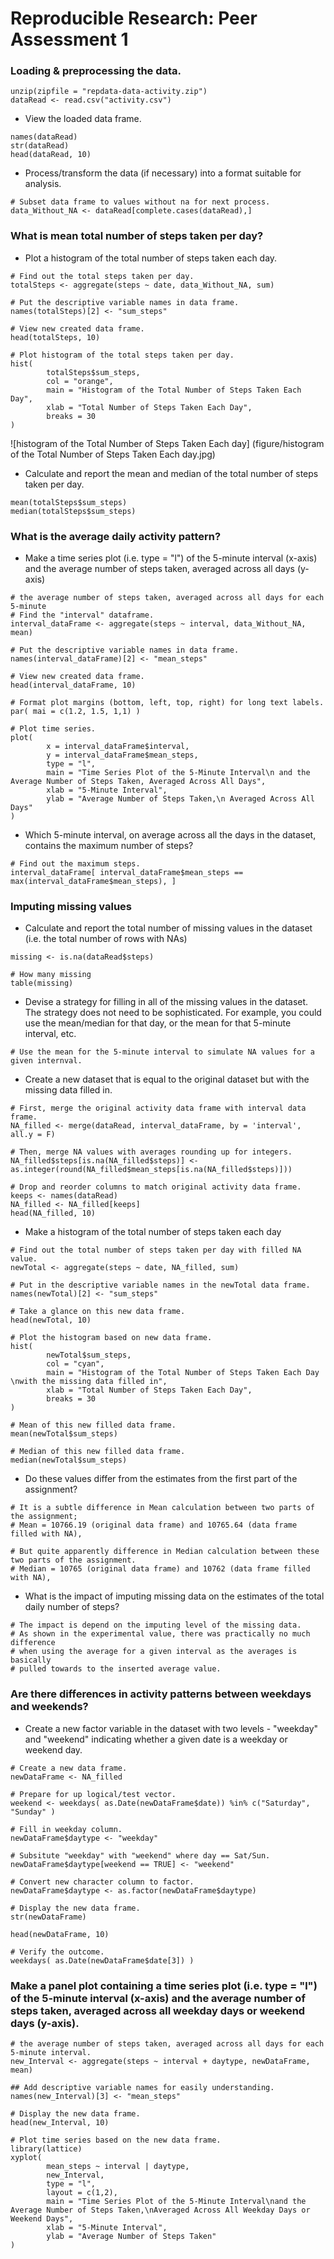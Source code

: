 # Reproducible Research: Peer Assessment 1


### Loading & preprocessing the data.
```{r loaddata}
unzip(zipfile = "repdata-data-activity.zip")
dataRead <- read.csv("activity.csv")
```


- View the loaded data frame.
```{r showdata}
names(dataRead)
str(dataRead)
head(dataRead, 10)
```

- Process/transform the data (if necessary) into a format suitable for analysis.
```{r processdata}
# Subset data frame to values without na for next process.
data_Without_NA <- dataRead[complete.cases(dataRead),]
```


### What is mean total number of steps taken per day?

- Plot a histogram of the total number of steps taken each day.
```{r}
# Find out the total steps taken per day.
totalSteps <- aggregate(steps ~ date, data_Without_NA, sum)

# Put the descriptive variable names in data frame.
names(totalSteps)[2] <- "sum_steps"

# View new created data frame.
head(totalSteps, 10)

# Plot histogram of the total steps taken per day.
hist(
        totalSteps$sum_steps,
        col = "orange",
        main = "Histogram of the Total Number of Steps Taken Each Day",
        xlab = "Total Number of Steps Taken Each Day",
        breaks = 30
)
```


![histogram of the Total Number of Steps Taken Each day] (figure/histogram of the Total Number of Steps Taken Each day.jpg)



- Calculate and report the mean and median of the total number of steps taken per day.
```{r}
mean(totalSteps$sum_steps)
median(totalSteps$sum_steps)
```


### What is the average daily activity pattern?
- Make a time series plot (i.e. type = "l") of the 5-minute interval (x-axis) and the average number of steps taken, averaged across all days (y-axis)
```{r}
# the average number of steps taken, averaged across all days for each 5-minute
# Find the "interval" dataframe.
interval_dataFrame <- aggregate(steps ~ interval, data_Without_NA, mean)

# Put the descriptive variable names in data frame.
names(interval_dataFrame)[2] <- "mean_steps"

# View new created data frame.
head(interval_dataFrame, 10)

# Format plot margins (bottom, left, top, right) for long text labels.
par( mai = c(1.2, 1.5, 1,1) )

# Plot time series.
plot(
        x = interval_dataFrame$interval,
        y = interval_dataFrame$mean_steps,
        type = "l",
        main = "Time Series Plot of the 5-Minute Interval\n and the Average Number of Steps Taken, Averaged Across All Days",
        xlab = "5-Minute Interval",
        ylab = "Average Number of Steps Taken,\n Averaged Across All Days"
)
```


- Which 5-minute interval, on average across all the days in the dataset, contains the maximum number of steps?
```{r}
# Find out the maximum steps.
interval_dataFrame[ interval_dataFrame$mean_steps == max(interval_dataFrame$mean_steps), ]
```

### Imputing missing values
- Calculate and report the total number of missing values in the dataset (i.e. the total number of rows with NAs)
```{r how_many_missing}
missing <- is.na(dataRead$steps)

# How many missing
table(missing)
```



- Devise a strategy for filling in all of the missing values in the dataset. The strategy does not need to be sophisticated. For example, you could use the mean/median for that day, or the mean for that 5-minute interval, etc.
```{r}
# Use the mean for the 5-minute interval to simulate NA values for a given internval.
```


- Create a new dataset that is equal to the original dataset but with the missing data filled in.
```{r}
# First, merge the original activity data frame with interval data frame.
NA_filled <- merge(dataRead, interval_dataFrame, by = 'interval', all.y = F)

# Then, merge NA values with averages rounding up for integers.
NA_filled$steps[is.na(NA_filled$steps)] <- as.integer(round(NA_filled$mean_steps[is.na(NA_filled$steps)]))

# Drop and reorder columns to match original activity data frame.
keeps <- names(dataRead)
NA_filled <- NA_filled[keeps]
head(NA_filled, 10)
```


- Make a histogram of the total number of steps taken each day
```{r}
# Find out the total number of steps taken per day with filled NA value.
newTotal <- aggregate(steps ~ date, NA_filled, sum)

# Put in the descriptive variable names in the newTotal data frame.
names(newTotal)[2] <- "sum_steps"

# Take a glance on this new data frame.
head(newTotal, 10)

# Plot the histogram based on new data frame.
hist(
        newTotal$sum_steps,
        col = "cyan",
        main = "Histogram of the Total Number of Steps Taken Each Day \nwith the missing data filled in",
        xlab = "Total Number of Steps Taken Each Day",
        breaks = 30
)

# Mean of this new filled data frame.
mean(newTotal$sum_steps)

# Median of this new filled data frame.
median(newTotal$sum_steps)
```

- Do these values differ from the estimates from the first part of the assignment?
```{r}
# It is a subtle difference in Mean calculation between two parts of the assignment; 
# Mean = 10766.19 (original data frame) and 10765.64 (data frame filled with NA),

# But quite apparently difference in Median calculation between these two parts of the assignment.
# Median = 10765 (original data frame) and 10762 (data frame filled with NA),
```


- What is the impact of imputing missing data on the estimates of the total daily number of steps?
```{r}
# The impact is depend on the imputing level of the missing data.
# As shown in the experimental value, there was practically no much difference 
# when using the average for a given interval as the averages is basically 
# pulled towards to the inserted average value.
```


### Are there differences in activity patterns between weekdays and weekends?
- Create a new factor variable in the dataset with two levels - "weekday" and "weekend" indicating whether a given date is a weekday or weekend day.
```{r}
# Create a new data frame.
newDataFrame <- NA_filled

# Prepare for up logical/test vector.
weekend <- weekdays( as.Date(newDataFrame$date)) %in% c("Saturday", "Sunday" )

# Fill in weekday column.
newDataFrame$daytype <- "weekday"

# Subsitute "weekday" with "weekend" where day == Sat/Sun.
newDataFrame$daytype[weekend == TRUE] <- "weekend"

# Convert new character column to factor.
newDataFrame$daytype <- as.factor(newDataFrame$daytype)

# Display the new data frame.
str(newDataFrame)

head(newDataFrame, 10)

# Verify the outcome.
weekdays( as.Date(newDataFrame$date[3]) )
```


### Make a panel plot containing a time series plot (i.e. type = "l") of the 5-minute interval (x-axis) and the average number of steps taken, averaged across all weekday days or weekend days (y-axis).
```{r}
# the average number of steps taken, averaged across all days for each 5-minute interval.
new_Interval <- aggregate(steps ~ interval + daytype, newDataFrame, mean)

## Add descriptive variable names for easily understanding.
names(new_Interval)[3] <- "mean_steps"

# Display the new data frame.
head(new_Interval, 10)

# Plot time series based on the new data frame.
library(lattice)
xyplot(
        mean_steps ~ interval | daytype,
        new_Interval,
        type = "l",
        layout = c(1,2),
        main = "Time Series Plot of the 5-Minute Interval\nand the Average Number of Steps Taken,\nAveraged Across All Weekday Days or Weekend Days",
        xlab = "5-Minute Interval",
        ylab = "Average Number of Steps Taken"
)

```
